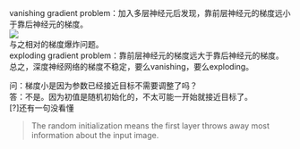 vanishing gradient problem：加入多层神经元后发现，靠前层神经元的梯度远小于靠后神经元的梯度。  
![](http://neuralnetworksanddeeplearning.com/images/training_speed_4_layers.png)  
与之相对的梯度爆炸问题。  
exploding gradient problem：靠前层神经元的梯度远大于靠后神经元的梯度。 
总之，深度神经网络的梯度不稳定，要么vanishing，要么exploding。  

问：梯度小是因为参数已经接近目标不需要调整了吗？  
答：不是。因为初值是随机初始化的，不太可能一开始就接近目标了。  
[?]还有一句没看懂  
> The random initialization means the first layer throws away most information about the input image.


